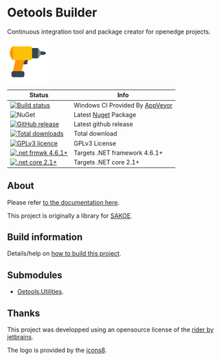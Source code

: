 # Oetools Builder

Continuous integration tool and package creator for openedge projects.

[![logo](docs/images/logo.png)](https://jcaillon.github.io/Oetools.Builder/)

Status | Info
------ | --------
[![Build status](https://ci.appveyor.com/api/projects/status/xnjxlnv60iuu9cq4/branch/master?svg=true)](https://ci.appveyor.com/project/jcaillon/oetools-builder) | Windows CI Provided By [AppVeyor][]
![NuGet](https://img.shields.io/nuget/v/Noyacode.Oetools.Builder.svg) | Latest [Nuget][] Package
[![GitHub release](https://img.shields.io/github/release/jcaillon/Oetools.Builder.svg)](https://github.com/jcaillon/Oetools.Builder/releases/latest) | Latest github release
[![Total downloads](https://img.shields.io/github/downloads/jcaillon/Oetools.Builder/total.svg)](https://github.com/jcaillon/Oetools.Builder/releases) | Total download
[![GPLv3 licence](https://img.shields.io/badge/License-GPLv3-74A5C2.svg)](https://github.com/jcaillon/Oetools.Builder/blob/master/LICENSE) | GPLv3 License
[![.net frmwk 4.6.1+](https://img.shields.io/badge/.NET%20Framework-4.6.1+-C8597A.svg)](http://go.microsoft.com/fwlink/?LinkId=671743) | Targets .NET framework 4.6.1+
[![.net core 2.1+](https://img.shields.io/badge/.NET%20core-2.1+-C8597A.svg)](https://dotnet.microsoft.com/download/dotnet-core/2.2) | Targets .NET core 2.1+

[AppVeyor]:http://www.appveyor.com/
[Nuget]:https://www.nuget.org/packages/Noyacode.Oetools.Builder/

## About

Please refer [to the documentation here](https://jcaillon.github.io/Oetools.Builder/).

This project is originally a library for [SAKOE](https://github.com/jcaillon/Oetools.Sakoe).

## Build information

Details/help on [how to build this project](docs/BUILD.md).

## Submodules

- [Oetools.Utilities](https://github.com/jcaillon/Oetools.Utilities).

## Thanks

This project was developped using an opensource license of the [rider by jetbrains](https://www.jetbrains.com/).

The logo is provided by the [icons8](https://icons8.com/).
